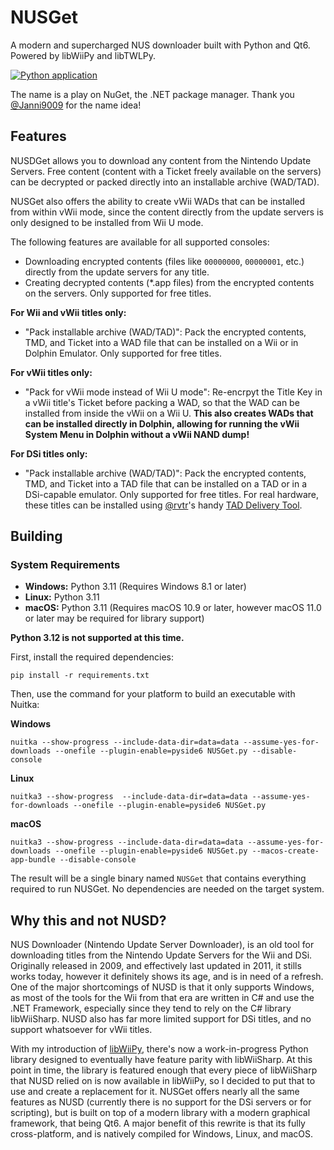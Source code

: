 # NUSGet
A modern and supercharged NUS downloader built with Python and Qt6. Powered by libWiiPy and libTWLPy. 

[![Python application](https://github.com/NinjaCheetah/NUSGet/actions/workflows/python-build.yml/badge.svg)](https://github.com/NinjaCheetah/NUSGet/actions/workflows/python-build.yml)

The name is a play on NuGet, the .NET package manager. Thank you [@Janni9009](https://github.com/Janni9009) for the name idea!

## Features
NUSDGet allows you to download any content from the Nintendo Update Servers. Free content (content with a Ticket freely available on the servers) can be decrypted or packed directly into an installable archive (WAD/TAD).

NUSGet also offers the ability to create vWii WADs that can be installed from within vWii mode, since the content directly from the update servers is only designed to be installed from Wii U mode.

The following features are available for all supported consoles:
- Downloading encrypted contents (files like `00000000`, `00000001`, etc.) directly from the update servers for any title.
- Creating decrypted contents (*.app files) from the encrypted contents on the servers. Only supported for free titles.

**For Wii and vWii titles only:**
- "Pack installable archive (WAD/TAD)": Pack the encrypted contents, TMD, and Ticket into a WAD file that can be installed on a Wii or in Dolphin Emulator. Only supported for free titles.

**For vWii titles only:**
- "Pack for vWii mode instead of Wii U mode": Re-encrpyt the Title Key in a vWii title's Ticket before packing a WAD, so that the WAD can be installed from inside the vWii on a Wii U. **This also creates WADs that can be installed directly in Dolphin, allowing for running the vWii System Menu in Dolphin without a vWii NAND dump!**

**For DSi titles only:**
- "Pack installable archive (WAD/TAD)": Pack the encrypted contents, TMD, and Ticket into a TAD file that can be installed on a TAD or in a DSi-capable emulator. Only supported for free titles. For real hardware, these titles can be installed using [@rvtr](https://github.com/rvtr)'s handy [TAD Delivery Tool](https://github.com/rvtr/TDT).

## Building
### System Requirements
- **Windows:** Python 3.11 (Requires Windows 8.1 or later)
- **Linux:** Python 3.11
- **macOS:** Python 3.11 (Requires macOS 10.9 or later, however macOS 11.0 or later may be required for library support)

**Python 3.12 is not supported at this time.**

First, install the required dependencies:
```
pip install -r requirements.txt
```
Then, use the command for your platform to build an executable with Nuitka:

**Windows**
```
nuitka --show-progress --include-data-dir=data=data --assume-yes-for-downloads --onefile --plugin-enable=pyside6 NUSGet.py --disable-console
```

**Linux**
```
nuitka3 --show-progress  --include-data-dir=data=data --assume-yes-for-downloads --onefile --plugin-enable=pyside6 NUSGet.py
```

**macOS**
```
nuitka3 --show-progress --include-data-dir=data=data --assume-yes-for-downloads --onefile --plugin-enable=pyside6 NUSGet.py --macos-create-app-bundle --disable-console
```

The result will be a single binary named `NUSGet` that contains everything required to run NUSGet. No dependencies are needed on the target system.


## Why this and not NUSD?
NUS Downloader (Nintendo Update Server Downloader), is an old tool for downloading titles from the Nintendo Update Servers for the Wii and DSi. Originally released in 2009, and effectively last updated in 2011, it stills works today, however it definitely shows its age, and is in need of a refresh. One of the major shortcomings of NUSD is that it only supports Windows, as most of the tools for the Wii from that era are written in C# and use the .NET Framework, especially since they tend to rely on the C# library libWiiSharp. NUSD also has far more limited support for DSi titles, and no support whatsoever for vWii titles.

With my introduction of [libWiiPy](https://github.com/NinjaCheetah/libWiiPy), there's now a work-in-progress Python library designed to eventually have feature parity with libWiiSharp. At this point in time, the library is featured enough that every piece of libWiiSharp that NUSD relied on is now available in libWiiPy, so I decided to put that to use and create a replacement for it. NUSGet offers nearly all the same features as NUSD (currently there is no support for the DSi servers or for scripting), but is built on top of a modern library with a modern graphical framework, that being Qt6. A major benefit of this rewrite is that its fully cross-platform, and is natively compiled for Windows, Linux, and macOS.
